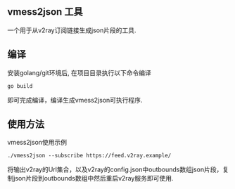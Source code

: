 ## vmess2json 工具

一个用于从v2ray订阅链接生成json片段的工具.

## 编译

安装golang/git环境后, 在项目目录执行以下命令编译
```
go build
```

即可完成编译，编译生成vmess2json可执行程序.


## 使用方法

vmess2json使用示例
```
./vmess2json --subscribe https://feed.v2ray.example/
```

将输出v2ray的Url集合，以及v2ray的config.json中outbounds数组json片段，复制json片段到outbounds数组中然后重启v2ray服务即可使用.